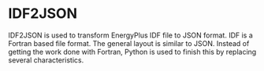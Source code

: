 # IDF2JSON

IDF2JSON is used to transform EnergyPlus IDF file to JSON format. IDF is a Fortran based file format. The general layout is similar to JSON. Instead of getting the work done with Fortran, Python is used to finish this by replacing several characteristics. 
